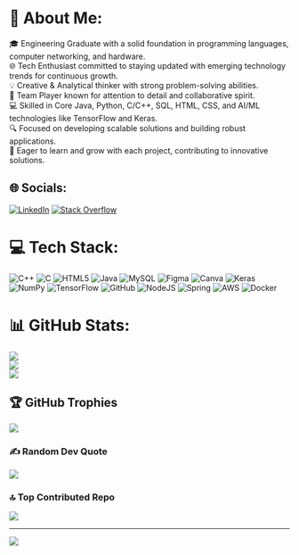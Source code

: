 # 💫 About Me:
🎓 Engineering Graduate with a solid foundation in programming languages, computer networking, and hardware.<br>🌐 Tech Enthusiast committed to staying updated with emerging technology trends for continuous growth.<br>💡 Creative & Analytical thinker with strong problem-solving abilities.<br>🤝 Team Player known for attention to detail and collaborative spirit.<br>💻 Skilled in Core Java, Python, C/C++, SQL, HTML, CSS, and AI/ML technologies like TensorFlow and Keras.<br>🔍 Focused on developing scalable solutions and building robust applications.<br>🌱 Eager to learn and grow with each project, contributing to innovative solutions.


## 🌐 Socials:
[![LinkedIn](https://img.shields.io/badge/LinkedIn-%230077B5.svg?logo=linkedin&logoColor=white)](https://linkedin.com/in/amit-anand20) [![Stack Overflow](https://img.shields.io/badge/-Stackoverflow-FE7A16?logo=stack-overflow&logoColor=white)](https://stackoverflow.com/users/27697359) 

# 💻 Tech Stack:
![C++](https://img.shields.io/badge/c++-%2300599C.svg?style=for-the-badge&logo=c%2B%2B&logoColor=white) ![C](https://img.shields.io/badge/c-%2300599C.svg?style=for-the-badge&logo=c&logoColor=white) ![HTML5](https://img.shields.io/badge/html5-%23E34F26.svg?style=for-the-badge&logo=html5&logoColor=white) ![Java](https://img.shields.io/badge/java-%23ED8B00.svg?style=for-the-badge&logo=openjdk&logoColor=white) ![MySQL](https://img.shields.io/badge/mysql-4479A1.svg?style=for-the-badge&logo=mysql&logoColor=white) ![Figma](https://img.shields.io/badge/figma-%23F24E1E.svg?style=for-the-badge&logo=figma&logoColor=white) ![Canva](https://img.shields.io/badge/Canva-%2300C4CC.svg?style=for-the-badge&logo=Canva&logoColor=white) ![Keras](https://img.shields.io/badge/Keras-%23D00000.svg?style=for-the-badge&logo=Keras&logoColor=white) ![NumPy](https://img.shields.io/badge/numpy-%23013243.svg?style=for-the-badge&logo=numpy&logoColor=white) ![TensorFlow](https://img.shields.io/badge/TensorFlow-%23FF6F00.svg?style=for-the-badge&logo=TensorFlow&logoColor=white)  ![GitHub](https://img.shields.io/badge/github-%23121011.svg?style=for-the-badge&logo=github&logoColor=white) ![NodeJS](https://img.shields.io/badge/node.js-6DA55F?style=for-the-badge&logo=node.js&logoColor=white) ![Spring](https://img.shields.io/badge/spring-%236DB33F.svg?style=for-the-badge&logo=spring&logoColor=white) ![AWS](https://img.shields.io/badge/AWS-%23FF9900.svg?style=for-the-badge&logo=amazon-aws&logoColor=white) ![Docker](https://img.shields.io/badge/docker-%230db7ed.svg?style=for-the-badge&logo=docker&logoColor=white)
# 📊 GitHub Stats:
![](https://github-readme-stats.vercel.app/api?username=AmitAnand-git&theme=dark&hide_border=false&include_all_commits=false&count_private=false)<br/>
![](https://github-readme-streak-stats.herokuapp.com/?user=AmitAnand-git&theme=dark&hide_border=false)<br/>
![](https://github-readme-stats.vercel.app/api/top-langs/?username=AmitAnand-git&theme=dark&hide_border=false&include_all_commits=false&count_private=false&layout=compact)

## 🏆 GitHub Trophies
![](https://github-profile-trophy.vercel.app/?username=AmitAnand-git&theme=radical&no-frame=false&no-bg=true&margin-w=4)

### ✍️ Random Dev Quote
![](https://quotes-github-readme.vercel.app/api?type=horizontal&theme=radical)

### 🔝 Top Contributed Repo
![](https://github-contributor-stats.vercel.app/api?username=AmitAnand-git&limit=5&theme=dark&combine_all_yearly_contributions=true)

---
[![](https://visitcount.itsvg.in/api?id=AmitAnand-git&icon=9&color=0)](https://visitcount.itsvg.in)

<!-- Proudly created with GPRM ( https://gprm.itsvg.in ) -->
